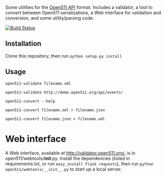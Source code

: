 Some utilities for the [Open511 API](http://www.open511.org/) format. Includes a validator, a tool to convert between Open511 serializations, a Web interface for validation and conversion, and some utility/parsing code.

[![Build Status](https://travis-ci.org/opennorth/open511.png)](https://travis-ci.org/opennorth/open511)

## Installation

Clone this repository, then run `python setup.py install`

## Usage

    open511-validate filename.xml
    
    open511-validate http://demo.open511.org/api/events/

    open511-convert --help

    open511-convert filename.xml > filename.json

    open511-convert filename.json > filename.xml

# Web interface

A Web interface, available at http://validator.open511.org/, is in open511/webtools/__init__.py. Install the dependencies (listed in requirements.txt, or run `easy_install Flask requests`), then run `python open511/webtools/__init__.py` to start up a local server.